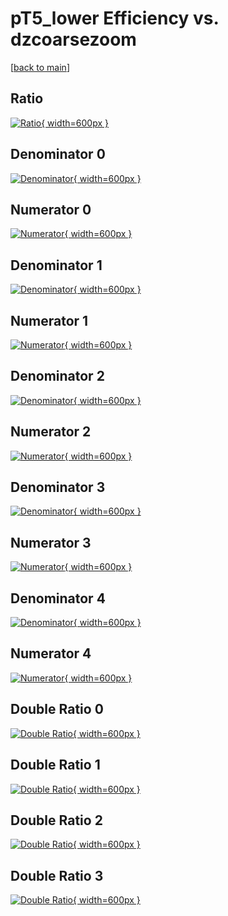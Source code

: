 # pT5_lower Efficiency vs. dzcoarsezoom

[[back to main](./)]



## Ratio

[![Ratio](../mtv/var/pT5_lower_xtr_211_0_eff_dzcoarsezoom.png){ width=600px }](../mtv/var/pT5_lower_xtr_211_0_eff_dzcoarsezoom.pdf)

## Denominator 0

[![Denominator](../mtv/den/pT5_lower_xtr_211_0_eff_dzcoarsezoom_den0.png){ width=600px }](../mtv/den/pT5_lower_xtr_211_0_eff_dzcoarsezoom_den0.pdf)

## Numerator 0

[![Numerator](../mtv/num/pT5_lower_xtr_211_0_eff_dzcoarsezoom_num0.png){ width=600px }](../mtv/num/pT5_lower_xtr_211_0_eff_dzcoarsezoom_num0.pdf)

## Denominator 1

[![Denominator](../mtv/den/pT5_lower_xtr_211_0_eff_dzcoarsezoom_den1.png){ width=600px }](../mtv/den/pT5_lower_xtr_211_0_eff_dzcoarsezoom_den1.pdf)

## Numerator 1

[![Numerator](../mtv/num/pT5_lower_xtr_211_0_eff_dzcoarsezoom_num1.png){ width=600px }](../mtv/num/pT5_lower_xtr_211_0_eff_dzcoarsezoom_num1.pdf)

## Denominator 2

[![Denominator](../mtv/den/pT5_lower_xtr_211_0_eff_dzcoarsezoom_den2.png){ width=600px }](../mtv/den/pT5_lower_xtr_211_0_eff_dzcoarsezoom_den2.pdf)

## Numerator 2

[![Numerator](../mtv/num/pT5_lower_xtr_211_0_eff_dzcoarsezoom_num2.png){ width=600px }](../mtv/num/pT5_lower_xtr_211_0_eff_dzcoarsezoom_num2.pdf)

## Denominator 3

[![Denominator](../mtv/den/pT5_lower_xtr_211_0_eff_dzcoarsezoom_den3.png){ width=600px }](../mtv/den/pT5_lower_xtr_211_0_eff_dzcoarsezoom_den3.pdf)

## Numerator 3

[![Numerator](../mtv/num/pT5_lower_xtr_211_0_eff_dzcoarsezoom_num3.png){ width=600px }](../mtv/num/pT5_lower_xtr_211_0_eff_dzcoarsezoom_num3.pdf)

## Denominator 4

[![Denominator](../mtv/den/pT5_lower_xtr_211_0_eff_dzcoarsezoom_den4.png){ width=600px }](../mtv/den/pT5_lower_xtr_211_0_eff_dzcoarsezoom_den4.pdf)

## Numerator 4

[![Numerator](../mtv/num/pT5_lower_xtr_211_0_eff_dzcoarsezoom_num4.png){ width=600px }](../mtv/num/pT5_lower_xtr_211_0_eff_dzcoarsezoom_num4.pdf)

## Double Ratio 0

[![Double Ratio](../mtv/ratio/pT5_lower_xtr_211_0_eff_dzcoarsezoom_ratio0.png){ width=600px }](../mtv/ratio/pT5_lower_xtr_211_0_eff_dzcoarsezoom_ratio0.pdf)

## Double Ratio 1

[![Double Ratio](../mtv/ratio/pT5_lower_xtr_211_0_eff_dzcoarsezoom_ratio1.png){ width=600px }](../mtv/ratio/pT5_lower_xtr_211_0_eff_dzcoarsezoom_ratio1.pdf)

## Double Ratio 2

[![Double Ratio](../mtv/ratio/pT5_lower_xtr_211_0_eff_dzcoarsezoom_ratio2.png){ width=600px }](../mtv/ratio/pT5_lower_xtr_211_0_eff_dzcoarsezoom_ratio2.pdf)

## Double Ratio 3

[![Double Ratio](../mtv/ratio/pT5_lower_xtr_211_0_eff_dzcoarsezoom_ratio3.png){ width=600px }](../mtv/ratio/pT5_lower_xtr_211_0_eff_dzcoarsezoom_ratio3.pdf)

